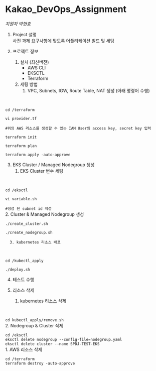 # Kakao_DevOps_Assignment
*지원자 박현호*
1. Project 설명
   <br>사전 과제 요구사항에 맞도록 어플리케이션 빌드 및 세팅 

2. 프로젝트 정보
   1. 설치 (최신버전)
		- AWS CLI
		- EKSCTL
		- Terraform	
   2. 세팅 방법
      1. VPC, Subnets, IGW, Route Table, NAT 생성 (아래 명령어 수행)
<br>
<code>
cd /terraform <br>
vi provider.tf <br>
#위의 AWS 리소스를 생성할 수 있는 IAM User의 access key, secret key 입력 <br>
terraform init <br>
terraform plan <br>
terraform apply -auto-approve 
</code>

   3. EKS Cluster / Managed Nodegroup 생성
      1. EKS Cluster 변수 세팅
<br>
<code>
cd /eksctl <br>
vi variable.sh <br>
#생성 된 subnet id 작성
</code>
      2. Cluster & Managed Nodegroup 생성
<br>
<code>
./create_cluster.sh <br>
./create_nodegroup.sh
</code>

      3. kubernetes 리소스 배포
<br>
<code>
cd /kubectl_apply <br>
./deploy.sh
</code>

   4. 테스트 수행

   5. 리소스 삭제
      1. kubernetes 리소스 삭제
<br>
<code>
cd kubectl_apply/remove.sh
</code>
      2. Nodegroup & Cluster 삭제
<br>
<code>
cd /eksctl
eksctl delete nodegroup --config-file=nodegroup.yaml
eksctl delete cluster --name SPDJ-TEST-EKS
</code>
      1. AWS 리소스 삭제
<br>
<code>
cd /terraform
terraform destroy -auto-approve
</code>